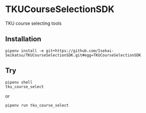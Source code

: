 # TKUCourseSelectionSDK
TKU course selecting tools

## Installation
`pipenv install -e git+https://github.com/Isekai-Seikatsu/TKUCourseSelectionSDK.git#egg=TKUCourseSelectionSDK`

## Try
```
pipenv shell
tku_course_select
```

or 

`pipenv run tku_course_select`
